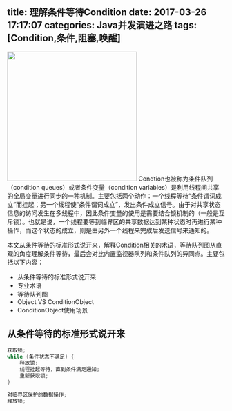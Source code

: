title: 理解条件等待Condition
date: 2017-03-26 17:17:07
categories: Java并发演进之路
tags: [Condition,条件,阻塞,唤醒]
---
<img src="/img/understand.png" width="300" class="img-topic" />
Condtion也被称为条件队列（condition queues）或者条件变量（condition variables）是利用线程间共享的全局变量进行同步的一种机制。主要包括两个动作：一个线程等待“条件谓词成立”而挂起；另一个线程使“条件谓词成立”，发出条件成立信号。由于对共享状态信息的访问发生在多线程中，因此条件变量的使用是需要结合锁机制的（一般是互斥锁）。也就是说，一个线程要等到临界区的共享数据达到某种状态时再进行某种操作，而这个状态的成立，则是由另外一个线程来完成后发送信号来通知的。
<!--more-->

本文从条件等待的标准形式说开来，解释Condition相关的术语，等待队列图从直观的角度理解条件等待，最后会对比内置监视器队列和条件队列的异同点。主要包括以下内容：
- 从条件等待的标准形式说开来
- 专业术语
- 等待队列图
- Object VS ConditionObject
- ConditionObject使用场景

## 从条件等待的标准形式说开来

```java
获取锁;
while (条件状态不满足) {
    释放锁;
    线程挂起等待，直到条件满足通知;
    重新获取锁;
}

对临界区保护的数据操作;
释放锁;
```